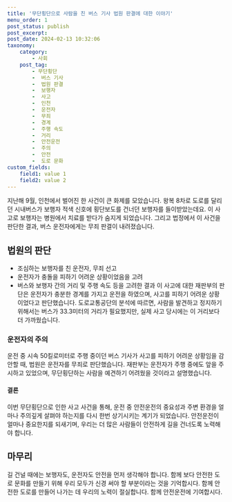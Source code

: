```yaml
---
title: '무단횡단으로 사람을 친 버스 기사 법원 판결에 대한 이야기'
menu_order: 1
post_status: publish
post_excerpt: 
post_date: 2024-02-13 10:32:06
taxonomy:
    category:
        - 사회
    post_tag:
        - 무단횡단
        -  버스 기사
        -  법원 판결
        -  보행자
        -  사고
        -  인천
        -  운전자
        -  무죄
        -  경계
        -  주행 속도
        -  거리
        -  안전운전
        -  주의
        -  안전
        -  도로 문화
custom_fields:
    field1: value 1
    field2: value 2
---
```


지난해 9월, 인천에서 벌어진 한 사건이 큰 화제를 모았습니다. 왕복 8차로 도로를 달리던 시내버스가 보행자 적색 신호에 횡단보도를 건너던 보행자를 들이받았는데요. 이 사고로 보행자는 병원에서 치료를 받다가 숨지게 되었습니다. 그리고 법정에서 이 사건을 판단한 결과, 버스 운전자에게는 무죄 판결이 내려졌습니다.
## 법원의 판단
- 조심하는 보행자를 친 운전자, 무죄 선고
- 운전자가 충돌을 피하기 어려운 상황이었음을 고려
- 버스와 보행자 간의 거리 및 주행 속도 등을 고려한 결과
이 사고에 대한 재판부의 판단은 운전자가 충분한 경계를 가지고 운전을 하였으며, 사고를 피하기 어려운 상황이었다고 판단했습니다. 도로교통공단의 분석에 따르면, 사람을 발견하고 정지하기 위해서는 버스가 33.3미터의 거리가 필요했지만, 실제 사고 당시에는 이 거리보다 더 가까웠습니다.
### 운전자의 주의
운전 중 시속 50킬로미터로 주행 중이던 버스 기사가 사고를 피하기 어려운 상황임을 감안할 때, 법원은 운전자를 무죄로 판단했습니다. 재판부는 운전자가 주행 중에도 앞을 주시하고 있었으며, 무단횡단하는 사람을 예견하기 어려웠을 것이라고 설명했습니다.
#### 결론
이번 무단횡단으로 인한 사고 사건을 통해, 운전 중 안전운전의 중요성과 주변 환경을 얼마나 주의깊게 살펴야 하는지를 다시 한번 상기시키는 계기가 되었습니다. 안전운전이 얼마나 중요한지를 되새기며, 우리는 더 많은 사람들이 안전하게 길을 건너도록 노력해야 합니다.
## 마무리
길 건널 때에는 보행자도, 운전자도 안전을 먼저 생각해야 합니다. 함께 보다 안전한 도로 문화를 만들기 위해 우리 모두가 신경 써야 할 부분이라는 것을 기억합시다. 함께 안전한 도로를 만들어 나가는 데 우리의 노력이 절실합니다. 함께 안전운전에 기여합시다.
